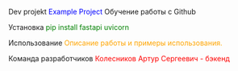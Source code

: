 Dev projekt <span style="color:blue">Example Project</span>
Обучение работы с Github

Установка <span style="color:green">
pip install fastapi uvicorn

Использование <span style="color:orange">
Описание работы и примеры использования.

Команда разработчиков <span style="color:red">
Колесников Артур Сергеевич - бэкенд
